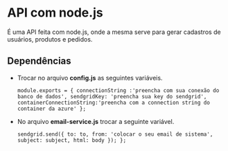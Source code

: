 # API com node.js

É uma API feita com node.js, onde a mesma serve para gerar cadastros de usuários, produtos e pedidos. 
 
## Dependências 

* Trocar no arquivo **config.js** as seguintes variáveis.

    `module.exports = {
    connectionString :'preencha com sua conexão do banco de dados',
    sendgridKey: 'preencha sua key do sendgrid',
    containerConnectionString:'preencha com a connection string do container da azure'
};`

* No arquivo **email-service.js** trocar a seguinte variável.

    `sendgrid.send({
        to: to,
        from: 'colocar o seu email de sistema',
        subject: subject,
        html: body
    });
};`
